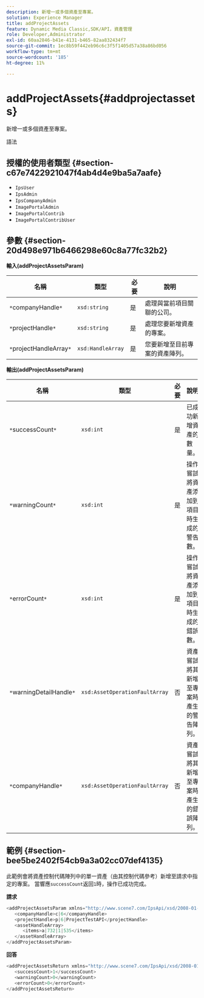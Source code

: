 ```yaml
---
description: 新增一或多個資產至專案。
solution: Experience Manager
title: addProjectAssets
feature: Dynamic Media Classic,SDK/API，資產管理
role: Developer,Administrator
exl-id: 60aa2846-b41e-4131-b465-82aa832434f7
source-git-commit: 1ec8b59f442eb96c6c3f5f1405d57a38a86bd056
workflow-type: tm+mt
source-wordcount: '185'
ht-degree: 11%

---
```


# addProjectAssets{#addprojectassets}

新增一或多個資產至專案。

語法

## 授權的使用者類型 {#section-c67e7422921047f4ab4d4e9ba5a7aafe}

* `IpsUser`
* `IpsAdmin`
* `IpsCompanyAdmin`
* `ImagePortalAdmin`
* `ImagePortalContrib`
* `ImagePortalContribUser`

## 參數 {#section-20d498e971b6466298e60c8a77fc32b2}

**輸入(addProjectAssetsParam)**

| 名稱 | 類型 | 必要 | 說明 |
|---|---|---|---|
| `*`companyHandle`*` | `xsd:string` | 是 | 處理與當前項目關聯的公司。 |
| `*`projectHandle`*` | `xsd:string` | 是 | 處理您要新增資產的專案。 |
| `*`projectHandleArray`*` | `xsd:HandleArray` | 是 | 您要新增至目前專案的資產陣列。 |

**輸出(addProjectAssetsParam)**

| 名稱 | 類型 | 必要 | 說明 |
|---|---|---|---|
| `*`successCount`*` | `xsd:int` | 是 | 已成功新增資產的數量。 |
| `*`warningCount`*` | `xsd:int` | 是 | 操作嘗試將資產添加到項目時生成的警告數。 |
| `*`errorCount`*` | `xsd:int` | 是 | 操作嘗試將資產添加到項目時生成的錯誤數。 |
| `*`warningDetailHandle`*` | `xsd:AssetOperationFaultArray` | 否 | 資產嘗試將其新增至專案時產生的警告陣列。 |
| `*`companyHandle`*` | `xsd:AssetOperationFaultArray` | 否 | 資產嘗試將其新增至專案時產生的錯誤陣列。 |

## 範例 {#section-bee5be2402f54cb9a3a02cc07def4135}

此範例會將資產控制代碼陣列中的單一資產（由其控制代碼參考）新增至請求中指定的專案。 當響應`successCount`返回`1`時，操作已成功完成。

**請求**

```java
<addProjectAssetsParam xmlns="http://www.scene7.com/IpsApi/xsd/2008-01-15">
   <companyHandle>c|6</companyHandle>
   <projectHandle>p|6|ProjectTestAPI</projectHandle>
   <assetHandleArray>
      <items>a|732|1|535</items>
   </assetHandleArray>
</addProjectAssetsParam>
```

**回答**

```java
<addProjectAssetsReturn xmlns="http://www.scene7.com/IpsApi/xsd/2008-01-15">
   <successCount>1</successCount>
   <warningCount>0</warningCount>
   <errorCount>0</errorCount>
</addProjectAssetsReturn>
```
